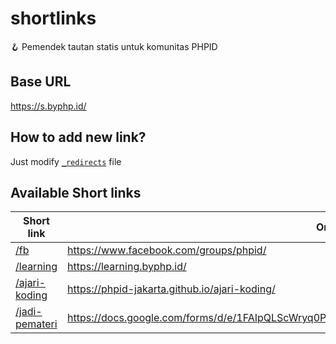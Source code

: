 # shortlinks

🪝  Pemendek tautan statis untuk komunitas PHPID

## Base URL

https://s.byphp.id/

## How to add new link?

Just modify [`_redirects`](https://github.com/phpid-jakarta/shortlinks/blob/main/_redirects) file

## Available Short links

| Short link   | Original link  |
|--------------|----------------|
| [/fb](https://s.byphp.id/fb)                        |  https://www.facebook.com/groups/phpid/ | 
| [/learning](https://s.byphp.id/learning)            |  https://learning.byphp.id/| 
| [/ajari-koding](https://s.byphp.id/ajari-koding)    |  https://phpid-jakarta.github.io/ajari-koding/ | 
| [/jadi-pemateri](https://s.byphp.id/jadi-pemateri)  |  https://docs.google.com/forms/d/e/1FAIpQLScWryq0PN7N_aSNRC5_7P7m1jgteBKgyAWrfH1tQKzUZAnDlg/viewform | 
